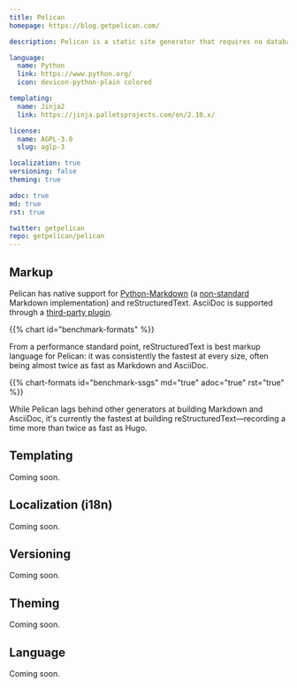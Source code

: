 ```yaml
---
title: Pelican
homepage: https://blog.getpelican.com/

description: Pelican is a static site generator that requires no database or server-side logic.

language:
  name: Python
  link: https://www.python.org/
  icon: devicon-python-plain colored

templating:
  name: Jinja2
  link: https://jinja.palletsprojects.com/en/2.10.x/

license:
  name: AGPL-3.0
  slug: aglp-3

localization: true
versioning: false
theming: true

adoc: true
md: true
rst: true

twitter: getpelican
repo: getpelican/pelican
---
```


## Markup

Pelican has native support for [Python-Markdown][1] (a [non-standard][2] Markdown implementation) and reStructuredText. AsciiDoc is supported through a [third-party plugin][3].

{{% chart id="benchmark-formats" %}}

From a performance standard point, reStructuredText is best markup language for Pelican: it was consistently the fastest at every size, often being almost twice as fast as Markdown and AsciiDoc.

{{% chart-formats id="benchmark-ssgs" md="true" adoc="true" rst="true" %}}

While Pelican lags behind other generators at building Markdown and AsciiDoc, it's currently the fastest at building reStructuredText&mdash;recording a time more than twice as fast as Hugo.

## Templating

Coming soon.

## Localization (i18n)

Coming soon.

## Versioning

Coming soon.

## Theming

Coming soon.

## Language

Coming soon.

[1]: https://github.com/Python-Markdown
[2]: https://github.com/Python-Markdown/markdown/issues/338
[3]: https://github.com/getpelican/pelican-plugins/tree/master/asciidoc_reader

